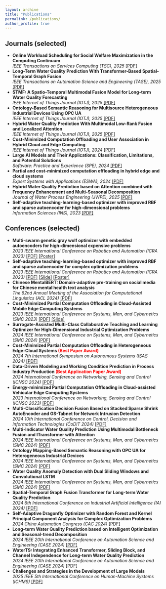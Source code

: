```yaml
---
layout: archive
title: "Publications"
permalink: /publications/
author_profile: true
---
```


## Journals (selected)

<ul>
  <li>
    <strong>Online Workload Scheduling for Social Welfare Maximization in the Computing Continuum</strong><br/>
    <em>IEEE Transactions on Services Computing (TSC), 2025</em>
    <a href="https://ZiqiWang0312.github.io/bio/files/TSC.pdf" target="_blank">[PDF]</a>
  </li>

  <li>
    <strong>Long-Term Water Quality Prediction With Transformer-Based Spatial-Temporal Graph Fusion</strong><br/>
    <em>IEEE Transactions on Automation Science and Engineering (TASE), 2025</em>
    <a href="https://ZiqiWang0312.github.io/bio/files/TASE.pdf" target="_blank">[PDF]</a>
  </li>

  <li>
    <strong>STMF: A Spatio-Temporal Multimodal Fusion Model for Long-term Water Quality Forecasting</strong><br/>
    <em>IEEE Internet of Things Journal (IOTJ), 2025</em>
    <a href="https://ZiqiWang0312.github.io/bio/files/IOTSTMF.pdf" target="_blank">[PDF]</a>
  </li>

  <li>
    <strong>Ontology-Based Semantic Reasoning for Multisource Heterogeneous Industrial Devices Using OPC UA</strong><br/>
    <em>IEEE Internet of Things Journal (IOTJ), 2025</em>
    <a href="https://ZiqiWang0312.github.io/bio/files/IOTOPC.pdf" target="_blank">[PDF]</a>
  </li>

  <li>
    <strong>Hybrid Water Quality Prediction With Multimodal Low-Rank Fusion and Localized Attention</strong><br/>
    <em>IEEE Internet of Things Journal (IOTJ), 2025</em>
    <a href="https://ZiqiWang0312.github.io/bio/files/IOTyibo.pdf" target="_blank">[PDF]</a>
  </li>

  <li>
    <strong>Cost-Minimized Computation Offloading and User Association in Hybrid Cloud and Edge Computing</strong><br/>
    <em>IEEE Internet of Things Journal (IOTJ), 2024</em>
    <a href="https://ZiqiWang0312.github.io/bio/files/IOTLSAG.pdf" target="_blank">[PDF]</a>
  </li>


  <li>
    <strong>Large AI Models and Their Applications: Classification, Limitations, and Potential Solutions</strong><br/>
    <em>Software: Practice and Experience (SPE), 2024</em>
    <a href="https://ZiqiWang0312.github.io/bio/files/SPE.pdf" target="_blank">[PDF]</a>
  </li>


  <li>
    <strong>Partial and cost-minimized computation offloading in hybrid edge and cloud systems</strong><br/>
    <em>Expert Systems with Applications (ESWA), 2024</em>
    <a href="https://ZiqiWang0312.github.io/bio/files/ESWA.pdf" target="_blank">[PDF]</a>
  </li>

  <li>
    <strong>Hybrid Water Quality Prediction based on Attention combined with Frequency Enhancement and Multi-Seasonal Decomposition</strong><br/>
    <em>Journal of Water Process Engineering (JWPE), 2025</em>
    <a href="https://ZiqiWang0312.github.io/bio/files/JWPE.pdf" target="_blank">[PDF]</a>
  </li>

  <li>
    <strong>Self-adaptive teaching-learning-based optimizer with improved RBF and sparse autoencoder for high-dimensional problems</strong><br/>
    <em>Information Sciences (INS), 2023</em>
    <a href="https://ZiqiWang0312.github.io/bio/files/INS.pdf" target="_blank">[PDF]</a>
  </li>

</ul>

## Conferences (selected)

<ul>
  <li>
    <strong>Multi-swarm genetic gray wolf optimizer with embedded autoencoders for high-dimensional expensive problems</strong><br/>
    <em>2023 IEEE International Conference on Robotics and Automation (ICRA 2023)</em>
    <a href="https://ZiqiWang0312.github.io/bio/files/ICRA1.pdf" target="_blank">[PDF]</a>
    <a href="https://ZiqiWang0312.github.io/bio/files/ICRApos1.pdf" target="_blank">[Poster]</a>
  </li>

  <li>
    <strong>Self-adaptive teaching-learning-based optimizer with improved RBF and sparse autoencoder for complex optimization problems</strong><br/>
    <em>2023 IEEE International Conference on Robotics and Automation (ICRA 2023)</em>
    <a href="https://ZiqiWang0312.github.io/bio/files/ICRA2.pdf" target="_blank">[PDF]</a>
    <a href="https://ZiqiWang0312.github.io/bio/files/ICRAslid1.pdf" target="_blank">[Slide]</a>
    <a href="https://ZiqiWang0312.github.io/bio/files/ICRApos2.pdf" target="_blank">[Poster]</a>
  </li>

  <li>
    <strong>Chinese MentalBERT: Domain-adaptive pre-training on social media for Chinese mental health text analysis</strong><br/>
    <em>The 62nd Annual Meeting of the Association for Computational Linguistics (ACL 2024)</em>
    <a href="https://ZiqiWang0312.github.io/bio/files/ACL.pdf" target="_blank">[PDF]</a>
  </li>

  <li>
    <strong>Cost-Minimized Partial Computation Offloading in Cloud-Assisted Mobile Edge Computing Systems</strong><br/>
    <em>2023 IEEE International Conference on Systems, Man, and Cybernetics (SMC 2023)</em>
    <a href="https://ZiqiWang0312.github.io/bio/files/SMC1.pdf" target="_blank">[PDF]</a>
    <a href="https://ZiqiWang0312.github.io/bio/files/SMC23slid1.pdf" target="_blank">[Slide]</a>
  </li>

  <li>
    <strong>Surrogate-Assisted Multi-Class Collaborative Teaching and Learning Optimizer for High-Dimensional Industrial Optimization Problems</strong><br/>
    <em>2024 IEEE International Conference on Systems, Man, and Cybernetics (SMC 2024)</em>
    <a href="https://ZiqiWang0312.github.io/bio/files/SMC2.pdf" target="_blank">[PDF]</a>
  </li>

  <li>
    <strong>Cost-Minimized Partial Computation Offloading in Heterogeneous Edge-Cloud Systems <span style="color:red;">(Best Paper Award)</span></strong><br/>
    <em>2024 7th International Symposium on Autonomous Systems (ISAS 2024)</em>
    <a href="https://ZiqiWang0312.github.io/bio/files/ISAS.pdf" target="_blank">[PDF]</a>
  </li>

  <li>
    <strong>Data-Driven Modeling and Working Condition Prediction in Process Industry Production <span style="color:red;">(Best Application Paper Award)</span></strong><br/>
    <em>2024 International Conference on Networking, Sensing and Control (ICNSC 2024)</em>
    <a href="https://ZiqiWang0312.github.io/bio/files/ICNSC1.pdf" target="_blank">[PDF]</a>
  </li>

  <li>
    <strong>Energy-minimized Partial Computation Offloading in Cloud-assisted Vehicular Edge Computing Systems </strong><br/>
    <em>2023 International Conference on Networking, Sensing and Control (ICNSC 2023)</em>
    <a href="https://ZiqiWang0312.github.io/bio/files/ICNSC2.pdf" target="_blank">[PDF]</a>
  </li>

  <li>
    <strong>Multi-Classification Decision Fusion Based on Stacked Sparse Shrink AutoEncoder and GS-Tabnet for Network Intrusion Detection </strong><br/>
    <em>2024 10th International Conference on Control, Decision and Information Technologies (CoDIT 2024)</em>
    <a href="https://ZiqiWang0312.github.io/bio/files/codit.pdf" target="_blank">[PDF]</a>
  </li>


  <li>
    <strong>Multi-Indicator Water Quality Prediction Using Multimodal Bottleneck Fusion and ITransformer with Attention </strong><br/>
    <em>2024 IEEE International Conference on Systems, Man, and Cybernetics (SMC 2024)</em>
    <a href="https://ZiqiWang0312.github.io/bio/files/smc2024yibo.pdf" target="_blank">[PDF]</a>
  </li>

  <li>
    <strong>Ontology Mapping-Based Semantic Reasoning with OPC UA for Heterogeneous Industrial Devices </strong><br/>
    <em>2024 IEEE International Conference on Systems, Man, and Cybernetics (SMC 2024)</em>
    <a href="https://ZiqiWang0312.github.io/bio/files/smc2024rina.pdf" target="_blank">[PDF]</a>
  </li>

  <li>
    <strong>Water Quality Anomaly Detection with Dual Sliding Windows and Convolutional LSTM </strong><br/>
    <em>2024 IEEE International Conference on Systems, Man, and Cybernetics (SMC 2024)</em>
    <a href="https://ZiqiWang0312.github.io/bio/files/smc2024yuanming.pdf" target="_blank">[PDF]</a>
  </li>

  <li>
    <strong>Spatial-Temporal Graph Fusion Transformer for Long-term Water Quality Prediction </strong><br/>
    <em>2024 6th International Conference on Industrial Artificial Intelligence (IAI 2024)</em>
    <a href="https://ZiqiWang0312.github.io/bio/files/IAI.pdf" target="_blank">[PDF]</a>
  </li>

  <li>
    <strong>Self-Adaptive Dragonfly Optimizer with Random Forest and Kernel Principal Component Analysis for Complex Optimization Problems </strong><br/>
    <em>2024 China Automation Congress (CAC 2024)</em>
    <a href="https://ZiqiWang0312.github.io/bio/files/cac.pdf" target="_blank">[PDF]</a>
  </li>

  <li>
    <strong>Long-term Water Quality Prediction based on Intelligent Optimization and Seasonal-trend Decomposition </strong><br/>
    <em>2024 IEEE 20th International Conference on Automation Science and Engineering (CASE 2024)</em>
    <a href="https://ZiqiWang0312.github.io/bio/files/case1.pdf" target="_blank">[PDF]</a>
  </li>

  <li>
    <strong>WaterTS: Integrating Enhanced Transformer, Sliding Block, and Channel Independence for Long-term Water Quality Prediction </strong><br/>
    <em>2024 IEEE 20th International Conference on Automation Science and Engineering (CASE 2024)</em>
    <a href="https://ZiqiWang0312.github.io/bio/files/case2.pdf" target="_blank">[PDF]</a>
  </li>

  <li>
    <strong>Challenges and Strategies in the Development of Large Models </strong><br/>
    <em>2025 IEEE 5th International Conference on Human-Machine Systems (ICHMS)</em>
    <a href="https://ZiqiWang0312.github.io/bio/files/ICHMS.pdf" target="_blank">[PDF]</a>
  </li>

</ul>
